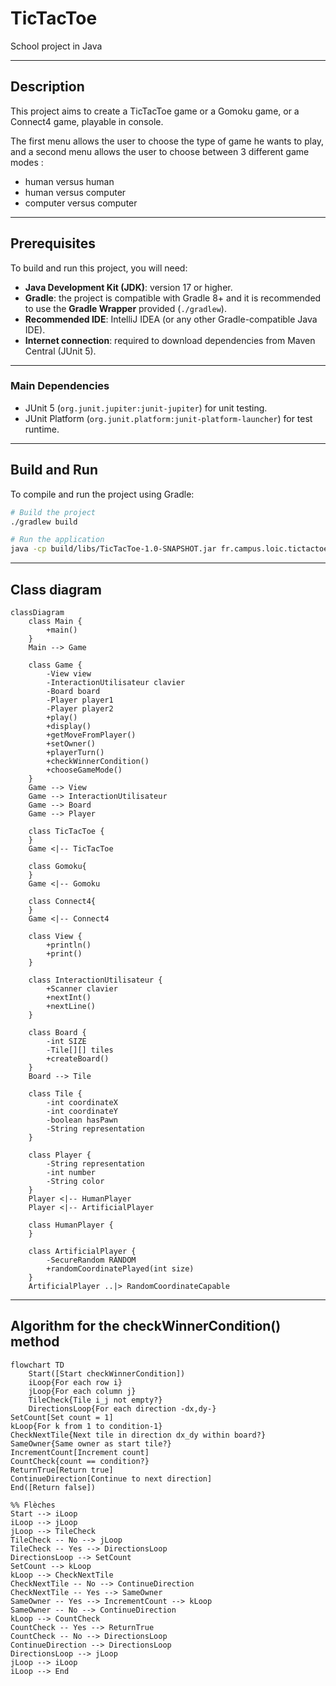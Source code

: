 # TicTacToe

School project in Java

---

## Description
This project aims to create a TicTacToe game or a Gomoku game, or a Connect4 game, playable in console.

The first menu allows the user to choose the type of game he wants to play, and a second menu allows the user to choose between 3 different game modes :
- human versus human
- human versus computer
- computer versus computer

---

## Prerequisites

To build and run this project, you will need:

- **Java Development Kit (JDK)**: version 17 or higher.
- **Gradle**: the project is compatible with Gradle 8+ and it is recommended to use the **Gradle Wrapper** provided (`./gradlew`).
- **Recommended IDE**: IntelliJ IDEA (or any other Gradle-compatible Java IDE).
- **Internet connection**: required to download dependencies from Maven Central (JUnit 5).

---

### Main Dependencies

- JUnit 5 (`org.junit.jupiter:junit-jupiter`) for unit testing.
- JUnit Platform (`org.junit.platform:junit-platform-launcher`) for test runtime.

---

## Build and Run

To compile and run the project using Gradle:

```bash
# Build the project
./gradlew build

# Run the application
java -cp build/libs/TicTacToe-1.0-SNAPSHOT.jar fr.campus.loic.tictactoe.Main
```

---

## Class diagram

```mermaid
classDiagram
    class Main {
        +main()
    }
    Main --> Game

    class Game {
        -View view
        -InteractionUtilisateur clavier
        -Board board
        -Player player1
        -Player player2
        +play()
        +display()
        +getMoveFromPlayer()
        +setOwner()
        +playerTurn()
        +checkWinnerCondition()
        +chooseGameMode()
    }
    Game --> View
    Game --> InteractionUtilisateur
    Game --> Board
    Game --> Player
    
    class TicTacToe {
    }
    Game <|-- TicTacToe
    
    class Gomoku{
    }
    Game <|-- Gomoku
    
    class Connect4{
    }
    Game <|-- Connect4

    class View {
        +println()
        +print()
    }

    class InteractionUtilisateur {
        +Scanner clavier
        +nextInt()
        +nextLine()
    }

    class Board {
        -int SIZE
        -Tile[][] tiles
        +createBoard()
    }
    Board --> Tile

    class Tile {
        -int coordinateX
        -int coordinateY
        -boolean hasPawn
        -String representation
    }

    class Player {
        -String representation
        -int number
        -String color
    }
    Player <|-- HumanPlayer
    Player <|-- ArtificialPlayer

    class HumanPlayer {
    }

    class ArtificialPlayer {
        -SecureRandom RANDOM
        +randomCoordinatePlayed(int size)
    }
    ArtificialPlayer ..|> RandomCoordinateCapable
```

---

## Algorithm for the checkWinnerCondition() method

```mermaid
flowchart TD
    Start([Start checkWinnerCondition])
    iLoop{For each row i}
    jLoop{For each column j}
    TileCheck{Tile i_j not empty?}
    DirectionsLoop{For each direction -dx,dy-}
SetCount[Set count = 1]
kLoop{For k from 1 to condition-1}
CheckNextTile{Next tile in direction dx_dy within board?}
SameOwner{Same owner as start tile?}
IncrementCount[Increment count]
CountCheck{count == condition?}
ReturnTrue[Return true]
ContinueDirection[Continue to next direction]
End([Return false])

%% Flèches
Start --> iLoop
iLoop --> jLoop
jLoop --> TileCheck
TileCheck -- No --> jLoop
TileCheck -- Yes --> DirectionsLoop
DirectionsLoop --> SetCount
SetCount --> kLoop
kLoop --> CheckNextTile
CheckNextTile -- No --> ContinueDirection
CheckNextTile -- Yes --> SameOwner
SameOwner -- Yes --> IncrementCount --> kLoop
SameOwner -- No --> ContinueDirection
kLoop --> CountCheck
CountCheck -- Yes --> ReturnTrue
CountCheck -- No --> DirectionsLoop
ContinueDirection --> DirectionsLoop
DirectionsLoop --> jLoop
jLoop --> iLoop
iLoop --> End
```